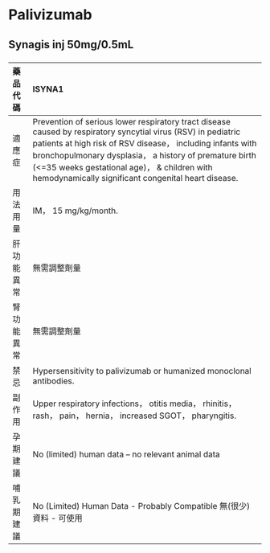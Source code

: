 # Palivizumab

## Synagis inj 50mg/0.5mL

##### 

| 藥品代碼   | ISYNA1                                                                                                                                                                                                                                                                                                                                      |
|:-----------|:--------------------------------------------------------------------------------------------------------------------------------------------------------------------------------------------------------------------------------------------------------------------------------------------------------------------------------------------|
| 適應症     | Prevention of serious lower respiratory tract disease caused by respiratory syncytial virus (RSV) in pediatric patients at high risk of RSV disease， including infants with bronchopulmonary dysplasia， a history of premature birth (<=35 weeks gestational age)， & children with hemodynamically significant congenital heart disease. |
| 用法用量   | IM， 15 mg/kg/month.                                                                                                                                                                                                                                                                                                                        |
| 肝功能異常 | 無需調整劑量                                                                                                                                                                                                                                                                                                                                |
| 腎功能異常 | 無需調整劑量                                                                                                                                                                                                                                                                                                                                |
| 禁忌       | Hypersensitivity to palivizumab or humanized monoclonal antibodies.                                                                                                                                                                                                                                                                         |
| 副作用     | Upper respiratory infections， otitis media， rhinitis， rash， pain， hernia， increased SGOT， pharyngitis.                                                                                                                                                                                                                               |
| 孕期建議   | No (limited) human data – no relevant animal data                                                                                                                                                                                                                                                                                           |
| 哺乳期建議 | No (Limited) Human Data - Probably Compatible 無(很少)資料 - 可使用                                                                                                                                                                                                                                                                         |

